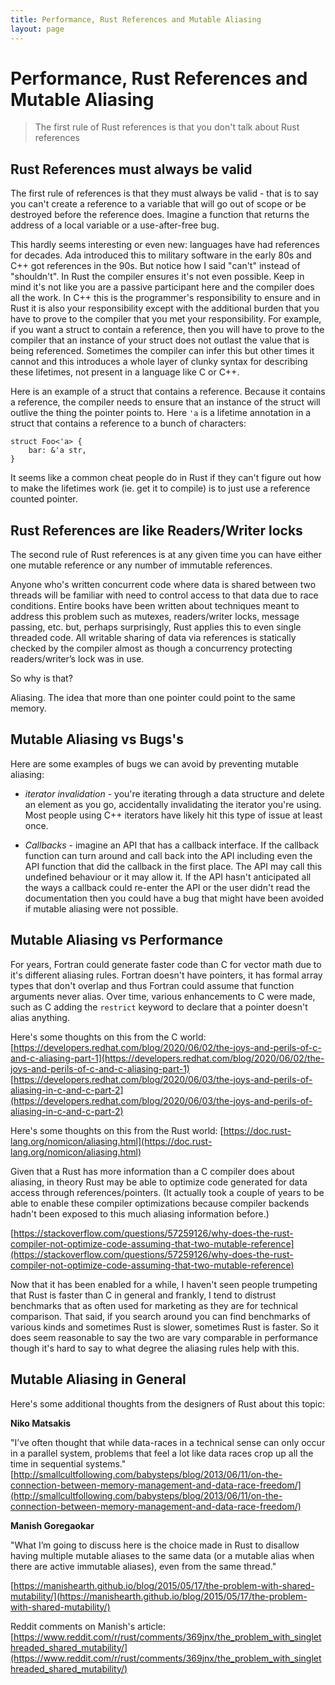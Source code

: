 ```yaml
---
title: Performance, Rust References and Mutable Aliasing
layout: page
---
```


# Performance, Rust References and Mutable Aliasing

> The first rule of Rust references is that you don't talk about Rust references

## Rust References must always be valid

The first rule of references is that they must always be valid - that is to say you can't create a reference to a variable that will go out of scope or be destroyed before the reference does. Imagine a function that returns the address of a local variable or a use-after-free bug.

This hardly seems interesting or even new: languages have had references for decades. Ada introduced this to military software in the early 80s and C++ got references in the 90s. But notice how I said "can't" instead of "shouldn't". In Rust the compiler ensures it's not even possible. Keep in mind it's not like you are a passive participant here and the compiler does all the work. In C++ this is the programmer's responsibility to ensure and in Rust it is also your responsibility except with the additional burden that you have to prove to the compiler that you met your responsibility. For example, if you want a struct to contain a reference, then you will have to prove to the compiler that an instance of your struct does not outlast the value that is being referenced. Sometimes the compiler can infer this but other times it cannot and this introduces a whole layer of clunky syntax for describing these lifetimes, not present in a language like C or C++.

Here is an example of a struct that contains a reference. Because it contains a reference, the compiler needs to ensure that an instance of the struct will outlive the thing the pointer points to. Here `'a` is a lifetime annotation in a struct that contains a reference to a bunch of characters:

```
struct Foo<'a> {
    bar: &'a str,
}
```
It seems like a common cheat people do in Rust if they can't figure out how to make the lifetimes work (ie. get it to compile) is to just use a reference counted pointer.

## Rust References are like Readers/Writer locks

The second rule of Rust references is at any given time you can have either one mutable reference or any number of immutable references.

Anyone who's written concurrent code where data is shared between two threads will be familiar with need to control access to that data due to race conditions. Entire books have been written about techniques meant to address this problem such as mutexes, readers/writer locks, message passing, etc. but, perhaps surprisingly, Rust applies this to even single threaded code. All writable sharing of data via references is statically checked by the compiler almost as though a concurrency protecting readers/writer’s lock was in use.

So why is that?

Aliasing. The idea that more than one pointer could point to the same memory.

## Mutable Aliasing vs Bugs's 

Here are some examples of bugs we can avoid by preventing mutable aliasing:

* *iterator invalidation* - you're iterating through a data structure and delete an element as you go, accidentally invalidating the iterator you're using. Most people using C++ iterators have likely hit this type of issue at least once.

* *Callbacks* - imagine an API that has a callback interface. If the callback function can turn around and call back into the API including even the API function that did the callback in the first place. The API may call this undefined behaviour or it may allow it. If the API hasn't anticipated all the ways a callback could re-enter the API or the user didn't read the documentation then you could have a bug that might have been avoided if mutable aliasing were not possible.


## Mutable Aliasing vs Performance

For years, Fortran could generate faster code than C for vector math due to it's different aliasing rules. Fortran doesn't have pointers, it has formal array types that don't overlap and thus Fortran could assume that function arguments never alias. Over time, various enhancements to C were made, such as C adding the `restrict` keyword to declare that a pointer doesn't alias anything.

Here's some thoughts on this from the C world:
[https://developers.redhat.com/blog/2020/06/02/the-joys-and-perils-of-c-and-c-aliasing-part-1](https://developers.redhat.com/blog/2020/06/02/the-joys-and-perils-of-c-and-c-aliasing-part-1)
[https://developers.redhat.com/blog/2020/06/03/the-joys-and-perils-of-aliasing-in-c-and-c-part-2](https://developers.redhat.com/blog/2020/06/03/the-joys-and-perils-of-aliasing-in-c-and-c-part-2)

Here's some thoughts on this from the Rust world:
[https://doc.rust-lang.org/nomicon/aliasing.html](https://doc.rust-lang.org/nomicon/aliasing.html)

Given that a Rust has more information than a C compiler does about aliasing, in theory Rust may be able to optimize code generated for data access through references/pointers. (It actually took a couple of years to be able to enable these compiler optimizations because compiler backends hadn't been exposed to this much aliasing information before.)

[https://stackoverflow.com/questions/57259126/why-does-the-rust-compiler-not-optimize-code-assuming-that-two-mutable-reference](https://stackoverflow.com/questions/57259126/why-does-the-rust-compiler-not-optimize-code-assuming-that-two-mutable-reference)

Now that it has been enabled for a while, I haven't seen people trumpeting that Rust is faster than C in general and frankly, I tend to distrust benchmarks that as often used for marketing as they are for technical comparison. That said, if you search around you can find benchmarks of various kinds and sometimes Rust is slower, sometimes Rust is faster. So it does seem reasonable to say the two are vary comparable in performance though it's hard to say to what degree the aliasing rules help with this.


## Mutable Aliasing in General

Here's some additional thoughts from the designers of Rust about this topic:

**Niko Matsakis**

"I’ve often thought that while data-races in a technical sense can only occur in a parallel system, problems that feel a lot like data races crop up all the time in sequential systems."
[http://smallcultfollowing.com/babysteps/blog/2013/06/11/on-the-connection-between-memory-management-and-data-race-freedom/](http://smallcultfollowing.com/babysteps/blog/2013/06/11/on-the-connection-between-memory-management-and-data-race-freedom/)

**Manish Goregaokar**

"What I’m going to discuss here is the choice made in Rust to disallow having multiple mutable aliases to the same data (or a mutable alias when there are active immutable aliases), even from the same thread."

[https://manishearth.github.io/blog/2015/05/17/the-problem-with-shared-mutability/](https://manishearth.github.io/blog/2015/05/17/the-problem-with-shared-mutability/)

Reddit comments on Manish's article:
[https://www.reddit.com/r/rust/comments/369jnx/the_problem_with_singlethreaded_shared_mutability/](https://www.reddit.com/r/rust/comments/369jnx/the_problem_with_singlethreaded_shared_mutability/)

